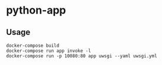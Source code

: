 # python-app

## Usage

    docker-compose build
    docker-compose run app invoke -l
    docker-compose run -p 10080:80 app uwsgi --yaml uwsgi.yml

